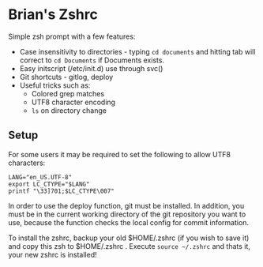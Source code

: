 # Brian's Zshrc

Simple zsh prompt with a few features:

* Case insensitivity to directories - typing `cd documents` and hitting tab will correct to `cd Documents` if Documents exists.
* Easy initscript (/etc/init.d) use through svc()
* Git shortcuts - gitlog, deploy
* Useful tricks such as:
	* Colored grep matches
	* UTF8 character encoding
	* `ls` on directory change

## Setup

For some users it may be required to set the following to allow UTF8 characters:

	LANG="en_US.UTF-8"
	export LC_CTYPE="$LANG"
	printf "\33]701;$LC_CTYPE\007"

In order to use the deploy function, git must be installed. In addition, you must be in the current working directory of the git repository you want to use, because the function checks the local config for commit information.

To install the zshrc, backup your old $HOME/.zshrc (if you wish to save it) and copy this zsh to $HOME/.zshrc . Execute `source ~/.zshrc` and thats it, your new zshrc is installed!

